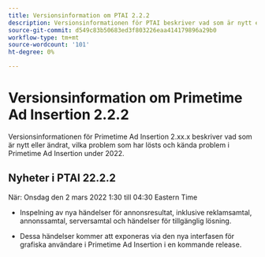 ```yaml
---
title: Versionsinformation om PTAI 2.2.2
description: Versionsinformationen för PTAI beskriver vad som är nytt eller ändrat, de lösta och kända problemen i Primetime Ad Insertion under 2022.
source-git-commit: d549c83b50683ed3f803226eaa414179896a29b0
workflow-type: tm+mt
source-wordcount: '101'
ht-degree: 0%

---
```


# Versionsinformation om Primetime Ad Insertion 2.2.2

Versionsinformationen för Primetime Ad Insertion 2.xx.x beskriver vad som är nytt eller ändrat, vilka problem som har lösts och kända problem i Primetime Ad Insertion under 2022.

## Nyheter i PTAI 22.2.2

När: Onsdag den 2 mars 2022 1:30 till 04:30 Eastern Time

* Inspelning av nya händelser för annonsresultat, inklusive reklamsamtal, annonssamtal, serversamtal och händelser för tillgänglig lösning.

* Dessa händelser kommer att exponeras via den nya interfasen för grafiska användare i Primetime Ad Insertion i en kommande release.

